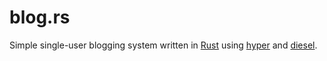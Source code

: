 # blog.rs
Simple single-user blogging system written in [Rust](https://www.rust-lang.org/en-US/) using  [hyper](hyper.rs) and [diesel](diesel.rs).
